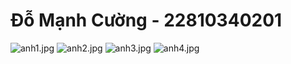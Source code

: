 # Đỗ Mạnh Cường - 22810340201 

![anh1.jpg](anh1.jpg)
![anh2.jpg](anh2.jpg)
![anh3.jpg](anh3.jpg)
![anh4.jpg](anh4.jpg)
